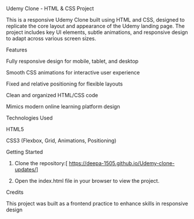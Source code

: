 Udemy Clone - HTML & CSS Project

This is a responsive Udemy Clone built using HTML and CSS, designed to replicate the core layout and appearance of the Udemy landing page. The project includes key UI elements, subtle animations, and responsive design to adapt across various screen sizes.

Features

Fully responsive design for mobile, tablet, and desktop

Smooth CSS animations for interactive user experience

Fixed and relative positioning for flexible layouts

Clean and organized HTML/CSS code

Mimics modern online learning platform design


Technologies Used

HTML5

CSS3 (Flexbox, Grid, Animations, Positioning)



Getting Started

1. Clone the repository:[ https://deepa-1505.github.io/Udemy-clone-updates/]




2. Open the index.html file in your browser to view the project.



Credits

This project was built as a frontend practice to enhance skills in responsive design
